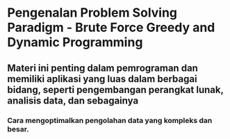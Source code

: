 # Pengenalan Problem Solving Paradigm - Brute Force Greedy and Dynamic Programming

##  Materi ini penting dalam pemrograman dan memiliki aplikasi yang luas dalam berbagai bidang, seperti pengembangan perangkat lunak, analisis data, dan sebagainya

### Cara mengoptimalkan pengolahan data yang kompleks dan besar.